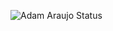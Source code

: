 ![Adam Araujo Status](https://github-readme-stats.vercel.app/api?username=adamaraujo&show_icons=true)
